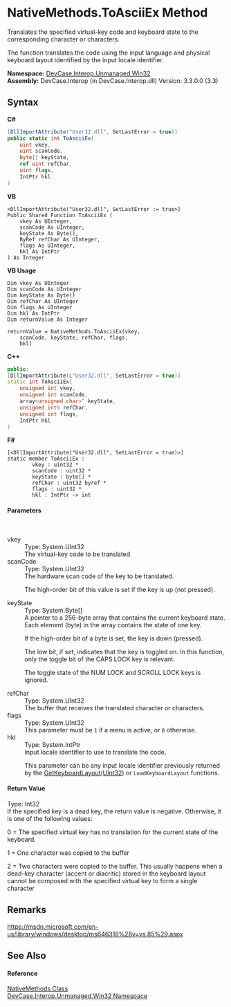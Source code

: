 # NativeMethods.ToAsciiEx Method 
 

Translates the specified virtual-key code and keyboard state to the corresponding character or characters. 

 The function translates the code using the input language and physical keyboard layout identified by the input locale identifier.

**Namespace:**&nbsp;<a href="N_DevCase_Interop_Unmanaged_Win32">DevCase.Interop.Unmanaged.Win32</a><br />**Assembly:**&nbsp;DevCase.Interop (in DevCase.Interop.dll) Version: 3.3.0.0 (3.3)

## Syntax

**C#**<br />
``` C#
[DllImportAttribute("User32.dll", SetLastError = true)]
public static int ToAsciiEx(
	uint vkey,
	uint scanCode,
	byte[] keyState,
	ref uint refChar,
	uint flags,
	IntPtr hkl
)
```

**VB**<br />
``` VB
<DllImportAttribute("User32.dll", SetLastError := true>]
Public Shared Function ToAsciiEx ( 
	vkey As UInteger,
	scanCode As UInteger,
	keyState As Byte(),
	ByRef refChar As UInteger,
	flags As UInteger,
	hkl As IntPtr
) As Integer
```

**VB Usage**<br />
``` VB Usage
Dim vkey As UInteger
Dim scanCode As UInteger
Dim keyState As Byte()
Dim refChar As UInteger
Dim flags As UInteger
Dim hkl As IntPtr
Dim returnValue As Integer

returnValue = NativeMethods.ToAsciiEx(vkey, 
	scanCode, keyState, refChar, flags, 
	hkl)
```

**C++**<br />
``` C++
public:
[DllImportAttribute(L"User32.dll", SetLastError = true)]
static int ToAsciiEx(
	unsigned int vkey, 
	unsigned int scanCode, 
	array<unsigned char>^ keyState, 
	unsigned int% refChar, 
	unsigned int flags, 
	IntPtr hkl
)
```

**F#**<br />
``` F#
[<DllImportAttribute("User32.dll", SetLastError = true)>]
static member ToAsciiEx : 
        vkey : uint32 * 
        scanCode : uint32 * 
        keyState : byte[] * 
        refChar : uint32 byref * 
        flags : uint32 * 
        hkl : IntPtr -> int 

```


#### Parameters
&nbsp;<dl><dt>vkey</dt><dd>Type: System.UInt32<br />The virtual-key code to be translated</dd><dt>scanCode</dt><dd>Type: System.UInt32<br />The hardware scan code of the key to be translated. 

 The high-order bit of this value is set if the key is up (not pressed).</dd><dt>keyState</dt><dd>Type: System.Byte[]<br />A pointer to a 256-byte array that contains the current keyboard state. Each element (byte) in the array contains the state of one key. 

 If the high-order bit of a byte is set, the key is down (pressed). 

 The low bit, if set, indicates that the key is toggled on. In this function, only the toggle bit of the CAPS LOCK key is relevant. 

 The toggle state of the NUM LOCK and SCROLL LOCK keys is ignored.</dd><dt>refChar</dt><dd>Type: System.UInt32<br />The buffer that receives the translated character or characters.</dd><dt>flags</dt><dd>Type: System.UInt32<br />This parameter must be `1` if a menu is active, or `0` otherwise.</dd><dt>hkl</dt><dd>Type: System.IntPtr<br />Input locale identifier to use to translate the code. 

 This parameter can be any input locale identifier previously returned by the <a href="M_DevCase_Interop_Unmanaged_Win32_NativeMethods_GetKeyboardLayout">GetKeyboardLayout(UInt32)</a> or `LoadKeyboardLayout` functions.</dd></dl>

#### Return Value
Type: Int32<br />If the specified key is a dead key, the return value is negative. Otherwise, it is one of the following values: 

 0 = The specified virtual key has no translation for the current state of the keyboard. 

 1 = One character was copied to the buffer 

 2 = Two characters were copied to the buffer. This usually happens when a dead-key character (accent or diacritic) stored in the keyboard layout cannot be composed with the specified virtual key to form a single character

## Remarks
<a href="https://msdn.microsoft.com/en-us/library/windows/desktop/ms646318%28v=vs.85%29.aspx" target="_blank">https://msdn.microsoft.com/en-us/library/windows/desktop/ms646318%28v=vs.85%29.aspx</a>

## See Also


#### Reference
<a href="T_DevCase_Interop_Unmanaged_Win32_NativeMethods">NativeMethods Class</a><br /><a href="N_DevCase_Interop_Unmanaged_Win32">DevCase.Interop.Unmanaged.Win32 Namespace</a><br />